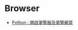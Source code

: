# Browser

* [Python : 開啟瀏覽器及瀏覽網頁](https://medium.com/@chensheep1005/python-%E9%96%8B%E5%95%9Fbrowser-540dae3ad344)
